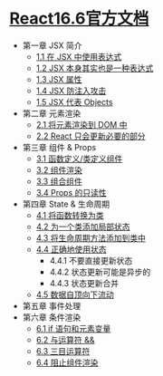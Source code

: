 # [React16.6官方文档](https://reactjs.org)

- 第一章 JSX 简介
    - [1.1 在 JSX 中使用表达式](https://github.com/514723273/After-Reading/blob/master/React16.6%E5%AE%98%E6%96%B9%E6%96%87%E6%A1%A3/Content.md#11-%E5%9C%A8-jsx-%E4%B8%AD%E4%BD%BF%E7%94%A8%E8%A1%A8%E8%BE%BE%E5%BC%8F)
    - [1.2 JSX 本身其实也是一种表达式](https://github.com/514723273/After-Reading/blob/master/React16.6%E5%AE%98%E6%96%B9%E6%96%87%E6%A1%A3/Content.md#12-jsx-%E6%9C%AC%E8%BA%AB%E5%85%B6%E5%AE%9E%E4%B9%9F%E6%98%AF%E4%B8%80%E7%A7%8D%E8%A1%A8%E8%BE%BE%E5%BC%8F)
    - [1.3 JSX 属性](https://github.com/514723273/After-Reading/blob/master/React16.6%E5%AE%98%E6%96%B9%E6%96%87%E6%A1%A3/Content.md#13-jsx-%E5%B1%9E%E6%80%A7)
    - [1.4 JSX 防注入攻击](https://github.com/514723273/After-Reading/blob/master/React16.6%E5%AE%98%E6%96%B9%E6%96%87%E6%A1%A3/Content.md#14-jsx-%E9%98%B2%E6%B3%A8%E5%85%A5%E6%94%BB%E5%87%BB)
    - [1.5 JSX 代表 Objects](https://github.com/514723273/After-Reading/blob/master/React16.6%E5%AE%98%E6%96%B9%E6%96%87%E6%A1%A3/Content.md#15-jsx-%E4%BB%A3%E8%A1%A8-objects)
- 第二章 元素渲染
    - [2.1 将元素渲染到 DOM 中](https://github.com/514723273/After-Reading/blob/master/React16.6%E5%AE%98%E6%96%B9%E6%96%87%E6%A1%A3/Content.md#21-%E5%B0%86%E5%85%83%E7%B4%A0%E6%B8%B2%E6%9F%93%E5%88%B0-dom-%E4%B8%AD)
    - [2.2 React 只会更新必要的部分](https://github.com/514723273/After-Reading/blob/master/React16.6%E5%AE%98%E6%96%B9%E6%96%87%E6%A1%A3/Content.md#22-react-%E5%8F%AA%E4%BC%9A%E6%9B%B4%E6%96%B0%E5%BF%85%E8%A6%81%E7%9A%84%E9%83%A8%E5%88%86)
- 第三章 组件 & Props
    - [3.1 函数定义/类定义组件](https://github.com/514723273/After-Reading/blob/master/React16.6%E5%AE%98%E6%96%B9%E6%96%87%E6%A1%A3/Content.md#31-%E5%87%BD%E6%95%B0%E5%AE%9A%E4%B9%89%E7%B1%BB%E5%AE%9A%E4%B9%89%E7%BB%84%E4%BB%B6)
    - [3.2 组件渲染](https://github.com/514723273/After-Reading/blob/master/React16.6%E5%AE%98%E6%96%B9%E6%96%87%E6%A1%A3/Content.md#32-%E7%BB%84%E4%BB%B6%E6%B8%B2%E6%9F%93)
    - [3.3 组合组件](https://github.com/514723273/After-Reading/blob/master/React16.6%E5%AE%98%E6%96%B9%E6%96%87%E6%A1%A3/Content.md#33-%E7%BB%84%E5%90%88%E7%BB%84%E4%BB%B6)
    - [3.4 Props 的只读性](https://github.com/514723273/After-Reading/blob/master/React16.6%E5%AE%98%E6%96%B9%E6%96%87%E6%A1%A3/Content.md#34-props-%E7%9A%84%E5%8F%AA%E8%AF%BB%E6%80%A7)
- 第四章 State & 生命周期
    - [4.1 将函数转换为类](https://github.com/514723273/After-Reading/blob/master/React16.6%E5%AE%98%E6%96%B9%E6%96%87%E6%A1%A3/Content.md#41-%E5%B0%86%E5%87%BD%E6%95%B0%E8%BD%AC%E6%8D%A2%E4%B8%BA%E7%B1%BB)
    - [4.2 为一个类添加局部状态](https://github.com/514723273/After-Reading/blob/master/React16.6%E5%AE%98%E6%96%B9%E6%96%87%E6%A1%A3/Content.md#42-%E4%B8%BA%E4%B8%80%E4%B8%AA%E7%B1%BB%E6%B7%BB%E5%8A%A0%E5%B1%80%E9%83%A8%E7%8A%B6%E6%80%81)
    - [4.3 将生命周期方法添加到类中](https://github.com/514723273/After-Reading/blob/master/React16.6%E5%AE%98%E6%96%B9%E6%96%87%E6%A1%A3/Content.md#43-%E5%B0%86%E7%94%9F%E5%91%BD%E5%91%A8%E6%9C%9F%E6%96%B9%E6%B3%95%E6%B7%BB%E5%8A%A0%E5%88%B0%E7%B1%BB%E4%B8%AD)
    - [4.4 正确地使用状态](https://github.com/514723273/After-Reading/blob/master/React16.6%E5%AE%98%E6%96%B9%E6%96%87%E6%A1%A3/Content.md#44-%E6%AD%A3%E7%A1%AE%E5%9C%B0%E4%BD%BF%E7%94%A8%E7%8A%B6%E6%80%81)
        - 4.4.1 不要直接更新状态
        - 4.4.2 状态更新可能是异步的
        - 4.4.3 状态更新合并
    - [4.5 数据自顶向下流动](https://github.com/514723273/After-Reading/blob/master/React16.6%E5%AE%98%E6%96%B9%E6%96%87%E6%A1%A3/Content.md#45-%E6%95%B0%E6%8D%AE%E8%87%AA%E9%A1%B6%E5%90%91%E4%B8%8B%E6%B5%81%E5%8A%A8)
- 第五章 事件处理
- 第六章 条件渲染
    - [6.1 if 语句和元素变量]()
    - [6.2 与运算符 &&]()
    - [6.3 三目运算符]()
    - [6.4 阻止组件渲染]()